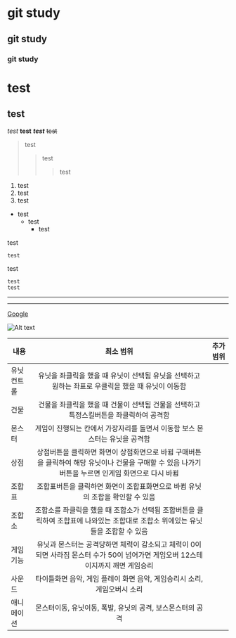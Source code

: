 # git study
## git study
### git study

test
====
test
----

*test*
**test**
***test***
~~test~~

> test
> > test
>>> test

1. test
2. test
3. test

* test
  * test
    * test

test

    test

test

```
test
test
```

***
---

[Google](https://google.com)

![Alt text](/path/to/img.jpg)


| 내용 | 최소 범위 | 추가 범위 |
|---|:---:|---:|
| 유닛 컨트롤 | 유닛을 좌클릭을 했을 때 유닛이 선택됨  유닛을 선택하고 원하는 좌표로 우클릭을 했을 때 유닛이 이동함 |  |
| 건물 | 건물을 좌클릭을 했을 때 건물이 선택됨    건물을 선택하고 특정스킬버튼을 좌클릭하여 공격함 |  |
| 몬스터 | 게임이 진행되는 칸에서 가장자리를 돌면서 이동함    보스 몬스터는 유닛을 공격함 |  |
| 상점 | 상점버튼을 클릭하면 화면이 상점화면으로 바뀜    구매버튼을 클릭하여 해당 유닛이나 건물을 구매할 수 있음    나가기버튼을 누르면 인게임 화면으로 다시 바뀜 |  |
| 조합표 | 조합표버튼을 클릭하면 화면이 조합표화면으로 바뀜    유닛의 조합을 확인할 수 있음 |  |
| 조합소 | 조합소를 좌클릭을 했을 때 조합소가 선택됨    조합버튼을 클릭하여 조합표에 나와있는 조합대로 조합소 위에있는 유닛들을 조합할 수 있음 |  |
| 게임기능 | 유닛과 몬스터는 공격당하면 체력이 감소되고 체력이 0이되면 사라짐    몬스터 수가 50이 넘어가면 게임오버    12스테이지까지 깨면 게임승리 |  |
| 사운드 | 타이틀화면 음악, 게임 플레이 화면 음악, 게임승리시 소리, 게임오버시 소리 |  |
| 애니메이션 | 몬스터이동, 유닛이동, 폭발, 유닛의 공격, 보스몬스터의 공격 |  |
